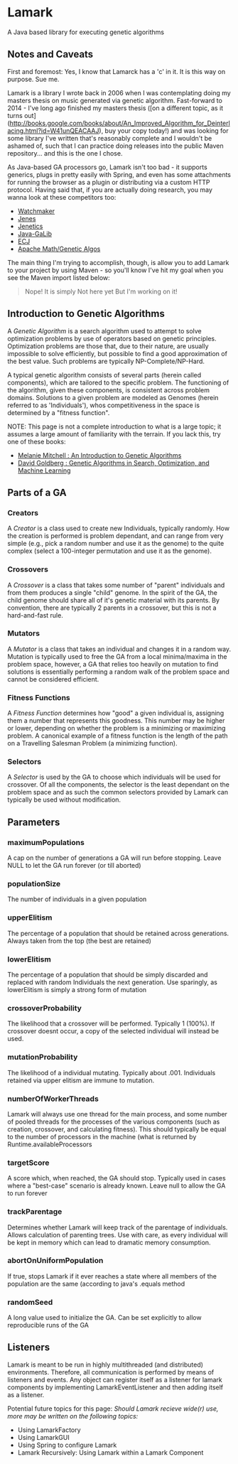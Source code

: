 Lamark
======

A Java based library for executing genetic algorithms


Notes and Caveats
-----------------
First and foremost: Yes, I know that Lamarck has a 'c' in it.  It is this way on purpose.  Sue me.

Lamark is a library I wrote back in 2006 when I was contemplating doing my masters thesis on music generated via genetic
algorithm.  Fast-forward to 2014 - I've long ago finished my masters thesis ([on a different topic, as it turns out]
(http://books.google.com/books/about/An_Improved_Algorithm_for_Deinterlacing.html?id=W41unQEACAAJ), buy your
copy today!) and was looking for some library I've written that's reasonably complete and I wouldn't be ashamed of, such
that I can practice doing releases into the public Maven repository... and this is the one I chose.

As Java-based GA processors go, Lamark isn't too bad - it supports generics, plugs in pretty easily with Spring, and
even has some attachments for running the browser as a plugin or distributing via a custom HTTP protocol.  Having said
that, if you are actually doing research, you may wanna look at these competitors too:
* [Watchmaker](http://watchmaker.uncommons.org/)
* [Jenes](http://sourceforge.net/projects/jenes/)
* [Jenetics](http://jenetics.sourceforge.net/)
* [Java-GaLib](http://sourceforge.net/projects/java-galib/)
* [ECJ](http://cs.gmu.edu/~eclab/projects/ecj/)
* [Apache Math/Genetic Algos](http://commons.apache.org/proper/commons-math/userguide/genetics.html)

The main thing I'm trying to accomplish, though, is allow you to add Lamark to your project by using Maven - so
you'll know I've hit my goal when you see the Maven import listed below:

> Nope!
> It is simply
> Not here yet
> But I'm working on it!

Introduction to Genetic Algorithms
----------------------------------
A _Genetic Algorithm_ is a search algorithm used to attempt to solve optimization
problems by use of operators based on genetic principles. Optimization problems are those
that, due to their nature, are usually impossible to solve efficiently, but possible to find
a good approximation of the best value. Such problems are typically NP-Complete/NP-Hard.

A typical genetic algorithm consists of several parts (herein called components), which are
tailored to the specific problem. The functioning of the algorithm, given these components,
is consistent across problem domains. Solutions to a given problem are modeled as Genomes (herein
referred to as 'Individuals'), whos competitiveness in the space is determined by a "fitness
function".

NOTE: This page is not a complete introduction to what is a large topic; it assumes a large amount
of familiarity with the terrain. If you lack this, try one of these books:
* <a href="http://www.amazon.com/Introduction-Genetic-Algorithms-Complex-Adaptive/dp/0262631857/ref=pd_bbs_sr_1?ie=UTF8&s=books&qid=1195895728&sr=1-1">Melanie
    Mitchell : An Introduction to Genetic Algorithms</a></li>
* <a href="http://www.amazon.com/Genetic-Algorithms-Optimization-Machine-Learning/dp/0201157675/ref=pd_bbs_sr_2?ie=UTF8&s=books&qid=1195895728&sr=1-2">David
    Goldberg : Genetic Algorithms in Search, Optimization, and Machine Learning</a></li>

Parts of a GA
-------------

### Creators

A _Creator_ is a class used to create new Individuals, typically randomly. How the creation
is performed is problem dependant, and can range from very simple (e.g., pick a random number and use
it as the genome) to the quite complex (select a 100-integer permutation and use it as the genome).

### Crossovers

A _Crossover_ is a class that takes some number of "parent" individuals and from them produces
a single "child" genome. In the spirit of the GA, the child genome should share all of it's genetic
material with its parents. By convention, there are typically 2 parents in a crossover, but this
is not a hard-and-fast rule.

### Mutators

A _Mutator_ is a class that takes an individual and changes it in a random way. Mutation is
typically used to free the GA from a local minima/maxima in the problem space, however, a GA that
relies too heavily on mutation to find solutions is essentially performing a random walk of the
problem space and cannot be considered efficient.

### Fitness Functions

A _Fitness Function_ determines how "good" a given individual is, assigning them a number that
represents this goodness. This number may be higher or lower, depending on whether the problem is a minimizing
or maximizing problem. A canonical example of a fitness function is the length of the path on a Travelling
Salesman Problem (a minimizing function).

### Selectors

A _Selector_ is used by the GA to choose which individuals will be used for crossover. Of all the
components, the selector is the least dependant on the problem space and as such the common selectors provided
by Lamark can typically be used without modification.

Parameters
----------

### maximumPopulations
A cap on the number of generations a GA will run before stopping. Leave NULL to let the GA run forever (or till
aborted)
### populationSize
The number of individuals in a given population
### upperElitism
The percentage of a population that should be retained across generations. Always taken from the top (the best
are retained)
### lowerElitism
The percentage of a population that should be simply discarded and replaced with random Individuals the next
generation. Use
sparingly, as lowerElitism is simply a strong form of mutation
### crossoverProbability
The likelihood that a crossover will be performed. Typically 1 (100%). If crossover doesnt occur, a copy of the
selected
individual will instead be used.
### mutationProbability
The likelihood of a individual mutating. Typically about .001. Individuals retained via upper elitism are immune
to
mutation.
### numberOfWorkerThreads
Lamark will always use one thread for the main process, and some number of pooled threads for the processes of
the various
components (such as creation, crossover, and calculating fitness). This should typically be equal to the number
of processors in the machine (what
is returned by Runtime.availableProcessors
### targetScore
A score which, when reached, the GA should stop. Typically used in cases where a "best-case" scenario is already
known. Leave null
to allow the GA to run forever
### trackParentage
Determines whether Lamark will keep track of the parentage of individuals. Allows calculation of parenting
trees. Use with
care, as every individual will be kept in memory which can lead to dramatic memory consumption.
### abortOnUniformPopulation
If true, stops Lamark if it ever reaches a state where all members of the population are the same (according to
java's .equals method
### randomSeed
A long value used to initialize the GA. Can be set explicitly to allow reproducible runs of the GA

Listeners
---------

Lamark is meant to be run in highly multithreaded (and distributed) environments. Therefore, all
communication is performed by means of listeners and events. Any object can register itself as a listener
 for lamark components by implementing LamarkEventListener and then adding itself as a listener.

Potential future topics for this page: _Should Lamark recieve wide(r) use, more may
be written on the following topics:_

* Using LamarkFactory
* Using LamarkGUI
* Using Spring to configure Lamark
* Lamark Recursively: Using Lamark within a Lamark Component



